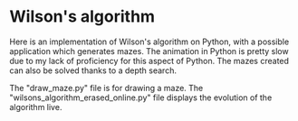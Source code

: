 # Wilson's algorithm

Here is an implementation of Wilson's algorithm on Python, with a possible application which generates mazes. The animation in Python is pretty slow due to my lack of proficiency for this aspect of Python. The mazes created can also be solved thanks to a depth search.

The "draw_maze.py" file is for drawing a maze.
The "wilsons_algorithm_erased_online.py" file displays the evolution of the algorithm live.
